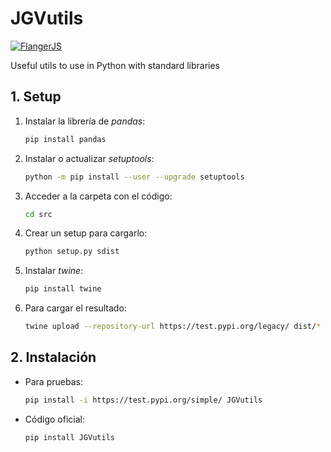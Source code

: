 # JGVutils

[![FlangerJS](https://img.shields.io/badge/version-v1.0.2.0-blue.svg)](https://flangerjs.org)

Useful utils to use in Python with standard libraries

## 1. Setup

1. Instalar la librería de _pandas_:
    ```bash
    pip install pandas
    ```
2. Instalar o actualizar _setuptools_:
    ```bash
    python -m pip install --user --upgrade setuptools
    ```
3. Acceder a la carpeta con el código:
    ```bash
    cd src
    ```
4. Crear un setup para cargarlo:
    ```bash
    python setup.py sdist
    ```
5. Instalar _twine_:
    ```bash
    pip install twine
    ```
6. Para cargar el resultado:
    ```bash
    twine upload --repository-url https://test.pypi.org/legacy/ dist/*
    ```

## 2. Instalación

- Para pruebas:
    ```bash
    pip install -i https://test.pypi.org/simple/ JGVutils
    ```
- Código oficial:
    ```bash
    pip install JGVutils
    ```